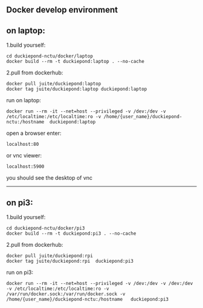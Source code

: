 Docker develop environment
---

on laptop:
--

  1.build yourself:
  
    cd duckiepond-nctu/docker/laptop
    docker build --rm -t duckiepond:laptop . --no-cache
    
  2.pull from dockerhub:
  
    docker pull juite/duckiepond:laptop
    docker tag juite/duckiepond:laptop duckiepond:laptop
    
  run on laptop:
  
    docker run --rm -it --net=host --privileged -v /dev:/dev -v /etc/localtime:/etc/localtime:ro -v /home/{user_name}/duckiepond-nctu:/hostname  duckiepond:laptop 
    
  open a browser enter:
  
    localhost:80
    
  or vnc viewer:
  
    localhost:5900
    
  you should see the desktop of vnc
    
---------------------------------------------------------------------------------------------------------
 
on pi3:
---

  1.build yourself:
  
    cd duckiepond-nctu/docker/pi3
    docker build --rm -t duckiepond:pi3 . --no-cache
    
  2.pull from dockerhub:
  
    docker pull juite/duckiepond:rpi
    docker tag juite/duckiepond:rpi  duckiepond:pi3
    
  run on pi3:
  
    docker run --rm -it --net=host --privileged -v /dev:/dev -v /dev:/dev -v /etc/localtime:/etc/localtime:ro -v /var/run/docker.sock:/var/run/docker.sock -v /home/{user_name}/duckiepond-nctu:/hostname   duckiepond:pi3
